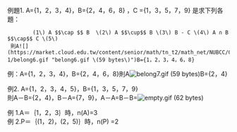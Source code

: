 例題1.   A={1，2，3，4}，B={2，4，6，8} ，C ={1，3，5，7，9} 是求下列各題：

```
        (1\) A $$\cap $$ B  \(2\) A $$\cup$$ B \(3\) B - C \(4\) A ∩ B $$\cap$$ C \(5\)   
 則A![](https://market.cloud.edu.tw/content/senior/math/tn_t2/math_net/NUBCC/Course/chp1-1/belong6.gif "belong6.gif \(59 bytes\)")B={1，2，3，4，6，8}
```

例：A={1，2，3，4}，B={2，4，6，8}則A![](https://market.cloud.edu.tw/content/senior/math/tn_t2/math_net/NUBCC/Course/chp1-1/belong7.gif "belong7.gif \(59 bytes\)")B={2，4}

例2. A={1，2，3，4，5}，B={1，3，5，7，9}  
        則A－B={2，4}，B－A={7，9}，A－A=B－B=![](https://market.cloud.edu.tw/content/senior/math/tn_t2/math_net/NUBCC/Course/chp1-1/empty.gif "empty.gif \(62 bytes\)")

例 1.A＝｛1，2，3｝時，n\(A\)=3  
例 2.P＝｛\(1，2\)，\(2，5\)｝時，n\(P\) =2

